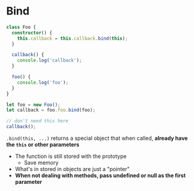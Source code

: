 # Bind

```ts
class Foo {
  constructor() {
    this.callback = this.callback.bind(this);
  }

  callback() {
    console.log('callback');
  }

  foo() {
    console.log('foo');
  }
}

let foo = new Foo();
let callback = foo.foo.bind(foo);

// don't need this here
callback();
```

`.bind(this, ...)` returns a special object that when called, **already have the
`this` or other parameters**

- The function is still stored with the prototype
  - Save memory
- What's in stored in objects are just a "pointer"
- **When not dealing with methods, pass undefined or null as the first
  parameter**
